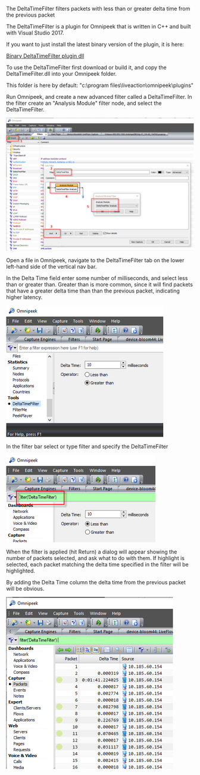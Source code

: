 The DeltaTimeFilter filters packets with less than or greater delta time from the previous packet

The DeltaTimeFilter is a plugin for Omnipeek that is written in C++ and built with Visual Studio 2017.

If you want to just install the latest binary version of the plugin, it is here:

[Binary DeltaTimeFilter plugin dll](https://liveaction.box.com/s/txsbln487o2z8vpjhw7qyru0jt9orahz)

To use the DeltaTimeFilter first download or build it, and copy the DeltaTimeFilter.dll into your Omnipeek folder.

This folder is here by default: "c:\program files\liveaction\omnipeek\plugins" 

Run Omnipeek, and create a new advanced filter called a DeltaTimeFilter. In the filter create an "Analysis Module" filter node, and select the DeltaTimeFilter.

![](https://github.com/spacepacket/DeltaTimeFilter/blob/main/doc/DeltaTimeFilter-1.png)

Open a file in Omnipeek, navigate to the DeltaTimeFilter tab on the lower left-hand side of the vertical nav bar.

In the Delta Time field enter some number of milliseconds, and select less than or greater than. Greater than is more common, since it will find packets that have a greater delta time than than the previous packet, indicating higher latency.

![](https://github.com/spacepacket/DeltaTimeFilter/blob/main/doc/DeltaTimeFilter-2.png)

In the filter bar select or type filter and specify the DeltaTimeFilter

![](https://github.com/spacepacket/DeltaTimeFilter/blob/main/doc/DeltaTimeFilter-3.png)

When the filter is applied (hit Return) a dialog will appear showing the number of packets selected, and ask what to do with them. If highlight is selected, each packet matching the delta time specified in the filter will be highlighted. 

By adding the Delta Time column the delta time from the previous packet will be obvious.

![](https://github.com/spacepacket/DeltaTimeFilter/blob/main/doc/DeltaTimeFilter-4.png)



